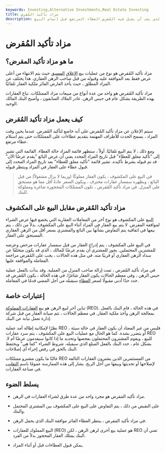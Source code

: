 ```yaml
---
keywords: Investing,Alternative Investments,Real Estate Investing
title: مزاد تأكيد المُقرض
description: مزاد تأكيد المُقرض هو بيع الرهن الذي يجب أن يقبل فيه المُقرض العطاء المرتفع قبل إتمام البيع.
---
```


# مزاد تأكيد المُقرض
## ما هو مزاد تأكيد المقرض؟

مزاد تأكيد المُقرض هو نوع من عمليات بيع [الإغلاق](/foreclosure) [المسبق](/foreclosure) حيث يتم الانتهاء من أعلى عرض فقط بعد الموافقة عليه وقبوله من قبل صاحب الرهن العقاري. هذا يختلف عن المزاد المطلق ، حيث يأخذ العارض الفائز ملكية العقار تلقائيًا.

مزاد تأكيد المُقرض هو واحد من عدة أنواع من مبيعات مزاد الممتلكات. تباع العقارات بهذه الطريقة بشكل عام في حبس الرهن. غادر الملاك السابقون ، وأصبح البنك المالك الوحيد.

## كيف يعمل مزاد تأكيد المُقرض

سيتم الإعلان عن مزاد تأكيد المُقرض على أنه خاضع لتأكيد المُقرض. عندما يحين وقت المزاد ، يسمح الحدث للأطراف المهتمة بتقديم عطاءات على الممتلكات حتى يتم استلام عطاء مرتفع.

ومع ذلك ، لا يتم البيع تلقائيًا. أولاً ، ستظهر قائمة المزاد حالة العطاء. القائمة التي تشير إلى "تأكيد معلق للعطاء" قبل تاريخ المزاد المحدد يعني أن عرض البائع "يقدم عرضًا الآن" قد تم قبوله بشرط تأكيده. تشير قائمة "تأكيد معلق للعطاء" بعد تاريخ المزاد المحدد إلى قبول عطاء على العقار في المزاد وينتظر قبوله.

> في البيع على المكشوف ، يكون العقار مملوكًا (وربما لا يزال مشغولاً) من قبل البائع ، ويظهره سمسار عقارات محترف ، ويكون السعر عادةً أقل مما هو مستحق على المنزل. في مزاد تأكيد المُقرض ، تكون الممتلكات المحجوزة شاغرة ومملوكة للبنك.

>

## مزاد تأكيد المُقرض مقابل البيع على المكشوف

[البيع](/shortsale) على المكشوف هو نوع آخر من المعاملات العقارية التي يخضع فيها عرض الشراء لموافقة المقرض. لا يتم بيع العقار في المزاد أثناء البيع على المكشوف. بدلاً من ذلك ، يتم بيعها في اتفاقية يتم التفاوض بشأنها بين البائع والمشتري بسعر أقل من الرهن العقاري المستحق على العقار.

في البيع على المكشوف ، يتم إدراج العقار من قبل سمسار عقارات مرخص وعرضه للمشترين المحتملين. يجوز للمشتري أن يقدم عرضًا للمالك ، الذي قد يكون متخلفًا عن سداد الرهن العقاري أو قريبًا منه. في مثل هذه الحالات ، يجب على المُقرض مراجعة المعاملة والموافقة عليها.

في مزاد تأكيد المُقرض ، تمت إزالة صاحب المنزل من العملية. وقد بدأت بالفعل عملية حبس الرهن ، وفي معظم الحالات يكون العقار شاغرًا. في هذه الحالة ، يكون المُقرض قد حدد حدًا أدنى مقبولًا لسعر [العطاء](/bid) سيقبله من أجل المضي قدمًا في المعاملة.

## إعتبارات خاصة

تباين آخر لبيع الرهن هو بيع [العقارات المملوكة](/realestateowned) (REO). في هذه الحالة ، قام البنك بالفعل بمعالجة الرهن وأخذ ملكية العقار. في معظم الحالات ، تتم صيانة العقار من قبل شركة إدارة تعمل نيابة عن البنك.

نظرًا لإمكانية إطالة أمد عملية REO ، فليس من غير المعتاد أن يكون العقار في حالة سيئة أو يتضرر بشدة. كما هو الحال مع عمليات البيع على المكشوف ، يتم سرد عقارات REO للبيع ، ويقوم المشترون المحتملون بفحصها وتحديد ما إذا كانوا سيقدمون عرضًا أم لا. بشكل عام ، حدد البنك بالفعل المبلغ الذي سيقبله. شروط الشراء "كما هي" ويحتفظ البنك بالحق في رفض إجراء أي إصلاحات.

غالبًا ما يكون مشترو ممتلكات REO من المستثمرين الذين يشترون العقارات التالفة لإصلاحها أو تحديثها وبيعها من أجل الربح. يشار إلى هذه الممارسة عمومًا باسم [التقليب](/flipping) في صناعة العقارات.

## يسلط الضوء

- مزاد تأكيد المقرض هو مجرد واحد من عدة طرق لشراء العقارات في الرهن.

- على النقيض من ذلك ، يتم التفاوض على البيع على المكشوف بين المشتري المحتمل والبنك.

- في مزاد تأكيد المقرض ، ينتظر العطاء الفائز موافقة البنك الذي يحمل الرهن.

- البيع المملوك للعقارات (REO) هو عملية بيع أخرى لرهن الرهن ، لكن REO تعني أن البنك يمتلك العقار المحجوز بدلاً من الفرد.

- يمكن قبول العطاءات قبل أو أثناء المزاد.

